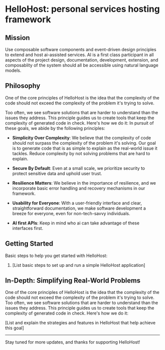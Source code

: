 # HelloHost: personal services hosting framework
## Mission
Use composable software components and event-driven design principles to extend and host ai-assisted services. AI is a first class participant in all aspects of the project design, documentation, development, extension, and composablity of the system should all be accessible using natural language models.

## Philosophy
One of the core principles of HelloHost is the idea that the complexity of the code should not exceed the complexity of the problem it's trying to solve. 

Too often, we see software solutions that are harder to understand than the issues they address. This principle guides us to create tools that keep the complexity of generated code in check. Here's how we do it:
In pursuit of these goals, we abide by the following principles:

- **Simplicity Over Complexity**: We believe that the complexity of code should not surpass the complexity of the problem it's solving. Our goal is to generate code that is as simple to explain as the real-world issue it tackles. Reduce complexity by not solving problems that are hard to explain.

- **Secure By Default**: Even at a small scale, we prioritize security to protect sensitive data and uphold user trust.

- **Resilience Matters**: We believe in the importance of resilience, and we incorporate basic error handling and recovery mechanisms in our framework.

- **Usability for Everyone**: With a user-friendly interface and clear, straightforward documentation, we make software development a breeze for everyone, even for non-tech-savvy individuals.

- **AI first APIs**: Keep in mind who ai can take advantage of these interfaces first.

## Getting Started

Basic steps to help you get started with HelloHost:

1. [List basic steps to set up and run a simple HelloHost application]


## In-Depth: Simplifying Real-World Problems 

One of the core principles of HelloHost is the idea that the complexity of the code should not exceed the complexity of the problem it's trying to solve. Too often, we see software solutions that are harder to understand than the issues they address. This principle guides us to create tools that keep the complexity of generated code in check. Here's how we do it:

[List and explain the strategies and features in HelloHost that help achieve this goal]

---

Stay tuned for more updates, and thanks for supporting HelloHost!
